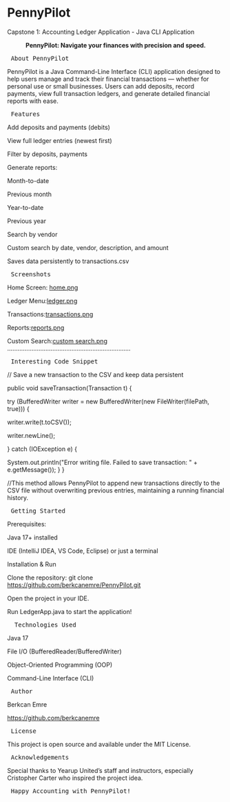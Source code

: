 # PennyPilot
Capstone 1: Accounting Ledger Application - Java CLI Application

<p align="center"><strong>PennyPilot: Navigate your finances with precision and speed.</strong></p>
<p align="center"> <pre> About PennyPilot </pre> 
PennyPilot is a Java Command-Line Interface (CLI) application designed to help users manage and track their financial transactions — whether for personal use or small businesses.
Users can add deposits, record payments, view full transaction ledgers, and generate detailed financial reports with ease.
<p align="center"> <pre> Features  </pre> 

Add deposits and payments (debits)

View full ledger entries (newest first)

Filter by deposits, payments

Generate reports:

Month-to-date

Previous month

Year-to-date

Previous year

Search by vendor

Custom search by date, vendor, description, and amount

Saves data persistently to transactions.csv

<p align="center"> <pre> Screenshots  </pre>

Home Screen: [home.png](src/main/resources/Screenshoots/home.png)

Ledger Menu:[ledger.png](src/main/resources/Screenshoots/ledger.png)

Transactions:[transactions.png](src/main/resources/Screenshoots/Downloads/transactions.png)

Reports:[reports.png](src/main/resources/Screenshoots/reports.png)

Custom Search:[custom search.png](src/main/resources/Screenshoots/custom%20search.png)
.......................................................................
<p align="center"> <pre> Interesting Code Snippet  </pre>

// Save a new transaction to the CSV and keep data persistent

public void saveTransaction(Transaction t) 
{
    
try (BufferedWriter writer = new BufferedWriter(new FileWriter(filePath, true))) {
       
 writer.write(t.toCSV());
        
writer.newLine();
  
  } catch (IOException e) {
       
 System.out.println("Error writing file. Failed to save transaction: " + e.getMessage());
    }
}

//This method allows PennyPilot to append new transactions directly to the CSV file without overwriting previous entries, 
maintaining a running financial history.
<p align="center"> <pre> Getting Started  </pre>
Prerequisites:

Java 17+ installed

IDE (IntelliJ IDEA, VS Code, Eclipse) or just a terminal

Installation & Run

Clone the repository:
git clone https://github.com/berkcanemre/PennyPilot.git

Open the project in your IDE.

Run LedgerApp.java to start the application!

<p align="center"> <pre>  Technologies Used </pre>

Java 17

File I/O (BufferedReader/BufferedWriter)

Object-Oriented Programming (OOP)

Command-Line Interface (CLI)

<p align="center"> <pre> Author </pre>

Berkcan Emre

https://github.com/berkcanemre

<p align="center"> <pre> License </pre>

This project is open source and available under the MIT License.

<p align="center"> <pre> Acknowledgements </pre>

Special thanks to Yearup United’s staff and instructors, especially Cristopher Carter who inspired the project idea.

<p align="center"> <pre> Happy Accounting with PennyPilot! </pre>
